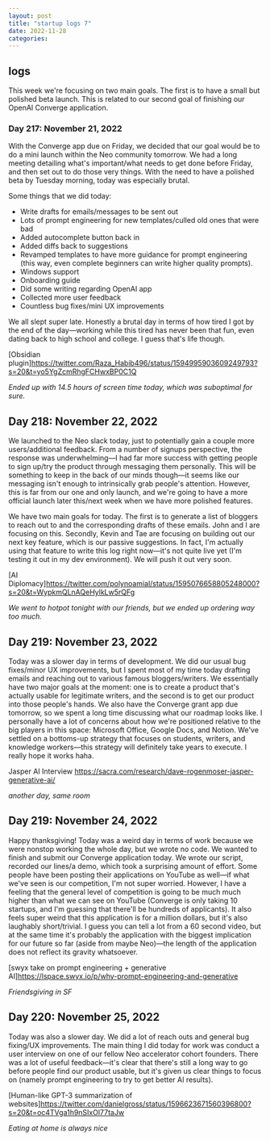 ```yaml
---
layout: post
title: "startup logs 7"
date: 2022-11-28
categories:
---
```


## logs

This week we're focusing on two main goals. The first is to have a small but polished beta launch. This is related to our second goal of finishing our OpenAI Converge application.

### Day 217: November 21, 2022

With the Converge app due on Friday, we decided that our goal would be to do a mini launch within the Neo community tomorrow. We had a long meeting detailing what's important/what needs to get done before Friday, and then set out to do those very things. With the need to have a polished beta by Tuesday morning, today was especially brutal.

Some things that we did today:

* Write drafts for emails/messages to be sent out
* Lots of prompt engineering for new templates/culled old ones that were bad
* Added autocomplete button back in
* Added diffs back to suggestions
* Revamped templates to have more guidance for prompt engineering (this way, even complete beginners can write higher quality prompts).
* Windows support
* Onboarding guide
* Did some writing regarding OpenAI app
* Collected more user feedback
* Countless bug fixes/mini UX improvements

We all slept super late. Honestly a brutal day in terms of how tired I got by the end of the day—working while this tired has never been that fun, even dating back to high school and college. I guess that's life though.

[Obsidian plugin]<https://twitter.com/Raza_Habib496/status/1594995903609249793?s=20&t=yo5YgZcmRhgFCHwxBP0C1Q>

_Ended up with 14.5 hours of screen time today, which was suboptimal for sure._

## Day 218: November 22, 2022

We launched to the Neo slack today, just to potentially gain a couple more users/additional feedback. From a number of signups perspective, the response was underwhelming—I had far more success with getting people to sign up/try the product through messaging them personally. This will be something to keep in the back of our minds though—it seems like our messaging isn't enough to intrinsically grab people's attention. However, this is far from our one and only launch, and we're going to have a more official launch later this/next week when we have more polished features.

We have two main goals for today. The first is to generate a list of bloggers to reach out to and the corresponding drafts of these emails. John and I are focusing on this. Secondly, Kevin and Tae are focusing on building out our next key feature, which is our passive suggestions. In fact, I'm actually using that feature to write this log right now—it's not quite live yet (I'm testing it out in my dev environment). We will push it out very soon.

[AI Diplomacy]<https://twitter.com/polynoamial/status/1595076658805248000?s=20&t=WypkmQLnAQeHylkLw5rQFg>

_We went to hotpot tonight with our friends, but we ended up ordering way too much._ 

## Day 219: November 23, 2022

Today was a slower day in terms of development. We did our usual bug fixes/minor UX improvements, but I spent most of my time today drafting emails and reaching out to various famous bloggers/writers. We essentially have two major goals at the moment: one is to create a product that's actually usable for legitimate writers, and the second is to get our product into those people's hands. We also have the Converge grant app due tomorrow, so we spent a long time discussing what our roadmap looks like. I personally have a lot of concerns about how we're positioned relative to the big players in this space: Microsoft Office, Google Docs, and Notion. We've settled on a bottoms-up strategy that focuses on students, writers, and knowledge workers—this strategy will definitely take years to execute. I really hope it works haha.

Jasper AI Interview <https://sacra.com/research/dave-rogenmoser-jasper-generative-ai/>

_another day, same room_

## Day 219: November 24, 2022

Happy thanksgiving! Today was a weird day in terms of work because we were nonstop working the whole day, but we wrote no code. We wanted to finish and submit our Converge application today. We wrote our script, recorded our lines/a demo, which took a surprising amount of effort. Some people have been posting their applications on YouTube as well—if what we've seen is our competition, I'm not super worried. However, I have a feeling that the general level of competition is going to be much much higher than what we can see on YouTube (Converge is only taking 10 startups, and I'm guessing that there'll be hundreds of applicants). It also feels super weird that this application is for a million dollars, but it's also laughably short/trivial. I guess you can tell a lot from a 60 second video, but at the same time it's probably the application with the biggest implication for our future so far (aside from maybe Neo)—the length of the application does not reflect its gravity whatsoever.

[swyx take on prompt engineering + generative AI]<https://lspace.swyx.io/p/why-prompt-engineering-and-generative>

_Friendsgiving in SF_

## Day 220: November 25, 2022

Today was also a slower day. We did a lot of reach outs and general bug fixing/UX improvements. The main thing I did today for work was conduct a user interview on one of our fellow Neo accelerator cohort founders. There was a lot of useful feedback—it's clear that there's still a long way to go before people find our product usable, but it's given us clear things to focus on (namely prompt engineering to try to get better AI results).

[Human-like GPT-3 summarization of websites]<https://twitter.com/danielgross/status/1596623671560396800?s=20&t=oc4TVga1h9nSIxOl77taJw>

_Eating at home is always nice_